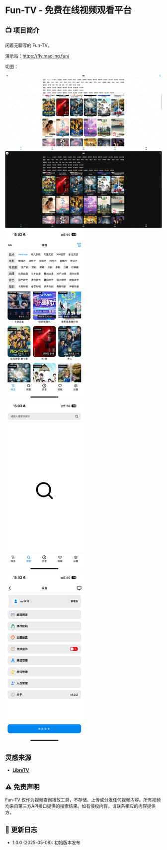 # Fun-TV - 免费在线视频观看平台

## 📺 项目简介

闲着无聊写的 Fun-TV。

演示站：https://fly.maoling.fun/

切图：

<img src="./assets/images-01.png" alt="images-01" />
<img src="./assets/images-02.png" alt="images-02" />
<img src="./assets/images-03.jpg" alt="images-03" width="50%" />
<img src="./assets/images-04.jpg" alt="images-04" width="50%" />
<img src="./assets/images-05.jpg" alt="images-05" width="50%" />

## 灵感来源

- **[LibreTV](https://github.com/LibreSpark/LibreTV)**  

## ⚠️ 免责声明

Fun-TV 仅作为视频查询播放工具，不存储、上传或分发任何视频内容。所有视频均来自第三方API接口提供的搜索结果。如有侵权内容，请联系相应的内容提供方。

## 🔄 更新日志

- 1.0.0 (2025-05-08): 初始版本发布
